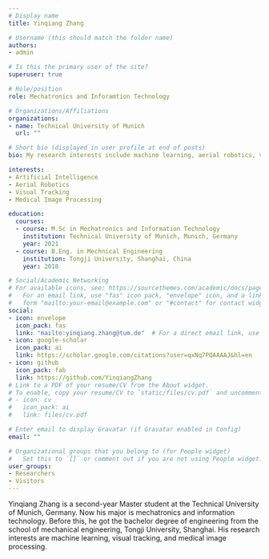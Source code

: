 ```yaml
---
# Display name
title: Yinqiang Zhang

# Username (this should match the folder name)
authors:
- admin

# Is this the primary user of the site?
superuser: true

# Role/position
role: Mechatronics and Inforamtion Technology

# Organizations/Affiliations
organizations:
- name: Technical University of Munich
  url: ""

# Short bio (displayed in user profile at end of posts)
bio: My research interests include machine learning, aerial robotics, visual tracking and medical image processing.

interests:
- Artificial Intelligence
- Aerial Robotics
- Visual Tracking 
- Medical Image Processing

education:
  courses:
  - course: M.Sc in Mechatronics and Information Technology
    institution: Technical University of Munich, Munich, Germany
    year: 2021
  - course: B.Eng. in Mechnical Engineering
    institution: Tongji University, Shanghai, China
    year: 2018

# Social/Academic Networking
# For available icons, see: https://sourcethemes.com/academic/docs/page-builder/#icons
#   For an email link, use "fas" icon pack, "envelope" icon, and a link in the
#   form "mailto:your-email@example.com" or "#contact" for contact widget.
social:
- icon: envelope
  icon_pack: fas
  link: "mailto:yinqiang.zhang@tum.de"  # For a direct email link, use "mailto:test@example.org".
- icon: google-scholar
  icon_pack: ai
  link: https://scholar.google.com/citations?user=qxNq7PQAAAAJ&hl=en
- icon: github
  icon_pack: fab
  link: https://github.com/YinqiangZhang
# Link to a PDF of your resume/CV from the About widget.
# To enable, copy your resume/CV to `static/files/cv.pdf` and uncomment the lines below.
# - icon: cv
#   icon_pack: ai
#   link: files/cv.pdf

# Enter email to display Gravatar (if Gravatar enabled in Config)
email: ""

# Organizational groups that you belong to (for People widget)
#   Set this to `[]` or comment out if you are not using People widget.
user_groups:
- Researchers
- Visitors
---
```


Yinqiang Zhang is a second-year Master student at the Technical University of Munich, Germany. Now his major is mechatronics and information technology. Before this, he got the bachelor degree of engineering from the school of mechanical engineering, Tongji University, Shanghai. His research interests are machine learning, visual tracking, and medical image processing.
